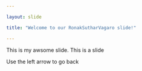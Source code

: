 ```yaml
---

layout: slide

title: "Welcome to our RonakSutharVagaro slide!"

---
```


This is my awsome slide. This is a slide

Use the left arrow to go back
